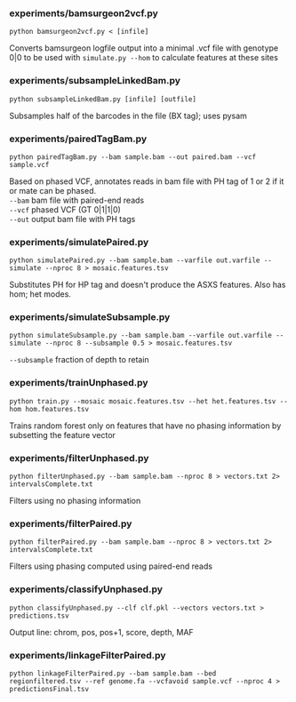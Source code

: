 ### experiments/bamsurgeon2vcf.py
```
python bamsurgeon2vcf.py < [infile]
```
Converts bamsurgeon logfile output into a minimal .vcf file with genotype 0|0 to be used with `simulate.py --hom` to calculate features at these sites  

### experiments/subsampleLinkedBam.py
```
python subsampleLinkedBam.py [infile] [outfile]
```
Subsamples half of the barcodes in the file (BX tag); uses pysam

### experiments/pairedTagBam.py
```
python pairedTagBam.py --bam sample.bam --out paired.bam --vcf sample.vcf
```
Based on phased VCF, annotates reads in bam file with PH tag of 1 or 2 if it or mate can be phased.  
`--bam` bam file with paired-end reads  
`--vcf` phased VCF (GT 0|1\|1|0)  
`--out` output bam file with PH tags  


### experiments/simulatePaired.py
```
python simulatePaired.py --bam sample.bam --varfile out.varfile --simulate --nproc 8 > mosaic.features.tsv
```

Substitutes PH for HP tag and doesn't produce the ASXS features. Also has hom; het modes.  


### experiments/simulateSubsample.py
```
python simulateSubsample.py --bam sample.bam --varfile out.varfile --simulate --nproc 8 --subsample 0.5 > mosaic.features.tsv
```

`--subsample` fraction of depth to retain  


### experiments/trainUnphased.py
```
python train.py --mosaic mosaic.features.tsv --het het.features.tsv --hom hom.features.tsv
```

Trains random forest only on features that have no phasing information by subsetting the feature vector   

### experiments/filterUnphased.py
```
python filterUnphased.py --bam sample.bam --nproc 8 > vectors.txt 2> intervalsComplete.txt
```

Filters using no phasing information   

### experiments/filterPaired.py
```
python filterPaired.py --bam sample.bam --nproc 8 > vectors.txt 2> intervalsComplete.txt
```

Filters using phasing computed using paired-end reads   

### experiments/classifyUnphased.py
```
python classifyUnphased.py --clf clf.pkl --vectors vectors.txt > predictions.tsv
```

Output line: chrom, pos, pos+1, score, depth, MAF

### experiments/linkageFilterPaired.py  
```
python linkageFilterPaired.py --bam sample.bam --bed regionfiltered.tsv --ref genome.fa --vcfavoid sample.vcf --nproc 4 > predictionsFinal.tsv
```
